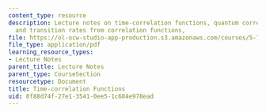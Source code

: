 ```yaml
---
content_type: resource
description: Lecture notes on time-correlation functions, quantum correlation functions,
  and transition rates from correlation functions,
file: https://ol-ocw-studio-app-production.s3.amazonaws.com/courses/5-74-introductory-quantum-mechanics-ii-spring-2009/0f88d74f27e135410ee51c684e978ead_MIT5_74s09_lec05.pdf
file_type: application/pdf
learning_resource_types:
- Lecture Notes
parent_title: Lecture Notes
parent_type: CourseSection
resourcetype: Document
title: Time-correlation Functions
uid: 0f88d74f-27e1-3541-0ee5-1c684e978ead
---
```

